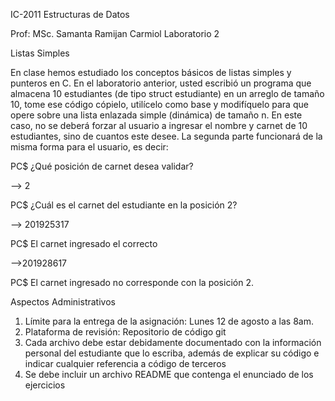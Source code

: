 IC-2011 Estructuras de Datos

Prof: MSc. Samanta Ramijan Carmiol
Laboratorio 2

Listas Simples

En clase hemos estudiado los conceptos básicos de listas simples y punteros en C. En el
laboratorio anterior, usted escribió un programa que almacena 10 estudiantes (de tipo
struct estudiante) en un arreglo de tamaño 10, tome ese código cópielo, utilícelo como base
y modifíquelo para que opere sobre una lista enlazada simple (dinámica) de tamaño n. En
este caso, no se deberá forzar al usuario a ingresar el nombre y carnet de 10 estudiantes,
sino de cuantos este desee. La segunda parte funcionará de la misma forma para el usuario,
es decir:

PC$ ¿Qué posición de carnet desea validar?

--> 2

PC$ ¿Cuál es el carnet del estudiante en la posición 2?

--> 201925317

PC$ El carnet ingresado el correcto


-->201928617

PC$ El carnet ingresado no corresponde con la posición 2.

Aspectos Administrativos
1. Límite para la entrega de la asignación: Lunes 12 de agosto a las 8am.
2. Plataforma de revisión: Repositorio de código git
3. Cada archivo debe estar debidamente documentado con la información personal del
estudiante que lo escriba, además de explicar su código e indicar cualquier
referencia a código de terceros
4. Se debe incluir un archivo README que contenga el enunciado de los ejercicios
